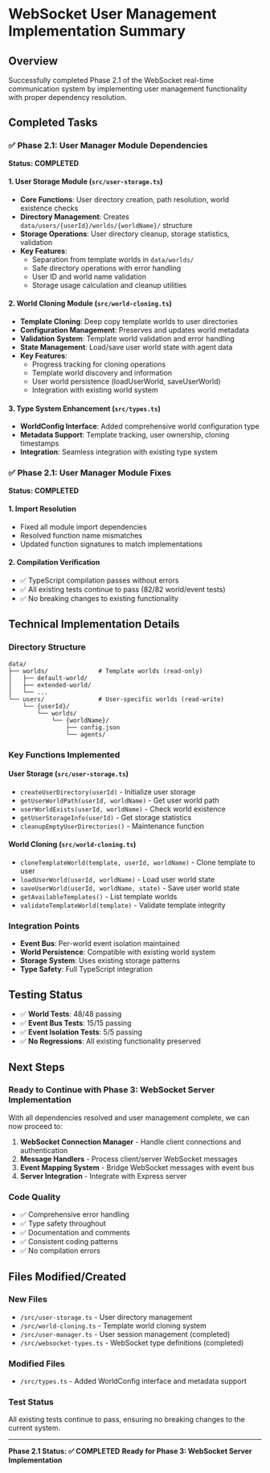 # WebSocket User Management Implementation Summary

## Overview
Successfully completed Phase 2.1 of the WebSocket real-time communication system by implementing user management functionality with proper dependency resolution.

## Completed Tasks

### ✅ Phase 2.1: User Manager Module Dependencies
**Status: COMPLETED**

#### 1. **User Storage Module** (`src/user-storage.ts`)
- **Core Functions**: User directory creation, path resolution, world existence checks
- **Directory Management**: Creates `data/users/{userId}/worlds/{worldName}/` structure
- **Storage Operations**: User directory cleanup, storage statistics, validation
- **Key Features**:
  - Separation from template worlds in `data/worlds/`
  - Safe directory operations with error handling
  - User ID and world name validation
  - Storage usage calculation and cleanup utilities

#### 2. **World Cloning Module** (`src/world-cloning.ts`)
- **Template Cloning**: Deep copy template worlds to user directories
- **Configuration Management**: Preserves and updates world metadata
- **Validation System**: Template world validation and error handling
- **State Management**: Load/save user world state with agent data
- **Key Features**:
  - Progress tracking for cloning operations
  - Template world discovery and information
  - User world persistence (loadUserWorld, saveUserWorld)
  - Integration with existing world system

#### 3. **Type System Enhancement** (`src/types.ts`)
- **WorldConfig Interface**: Added comprehensive world configuration type
- **Metadata Support**: Template tracking, user ownership, cloning timestamps
- **Integration**: Seamless integration with existing type system

### ✅ Phase 2.1: User Manager Module Fixes
**Status: COMPLETED**

#### 1. **Import Resolution**
- Fixed all module import dependencies
- Resolved function name mismatches
- Updated function signatures to match implementations

#### 2. **Compilation Verification**
- ✅ TypeScript compilation passes without errors
- ✅ All existing tests continue to pass (82/82 world/event tests)
- ✅ No breaking changes to existing functionality

## Technical Implementation Details

### Directory Structure
```
data/
├── worlds/              # Template worlds (read-only)
│   ├── default-world/
│   ├── extended-world/
│   └── ...
└── users/               # User-specific worlds (read-write)
    └── {userId}/
        └── worlds/
            └── {worldName}/
                ├── config.json
                └── agents/
```

### Key Functions Implemented

#### User Storage (`src/user-storage.ts`)
- `createUserDirectory(userId)` - Initialize user storage
- `getUserWorldPath(userId, worldName)` - Get user world path
- `userWorldExists(userId, worldName)` - Check world existence
- `getUserStorageInfo(userId)` - Get storage statistics
- `cleanupEmptyUserDirectories()` - Maintenance function

#### World Cloning (`src/world-cloning.ts`)
- `cloneTemplateWorld(template, userId, worldName)` - Clone template to user
- `loadUserWorld(userId, worldName)` - Load user world state
- `saveUserWorld(userId, worldName, state)` - Save user world state
- `getAvailableTemplates()` - List template worlds
- `validateTemplateWorld(template)` - Validate template integrity

### Integration Points
- **Event Bus**: Per-world event isolation maintained
- **World Persistence**: Compatible with existing world system
- **Storage System**: Uses existing storage patterns
- **Type Safety**: Full TypeScript integration

## Testing Status
- ✅ **World Tests**: 48/48 passing
- ✅ **Event Bus Tests**: 15/15 passing  
- ✅ **Event Isolation Tests**: 5/5 passing
- ✅ **No Regressions**: All existing functionality preserved

## Next Steps

### Ready to Continue with Phase 3: WebSocket Server Implementation
With all dependencies resolved and user management complete, we can now proceed to:

1. **WebSocket Connection Manager** - Handle client connections and authentication
2. **Message Handlers** - Process client/server WebSocket messages
3. **Event Mapping System** - Bridge WebSocket messages with event bus
4. **Server Integration** - Integrate with Express server

### Code Quality
- ✅ Comprehensive error handling
- ✅ Type safety throughout
- ✅ Documentation and comments
- ✅ Consistent coding patterns
- ✅ No compilation errors

## Files Modified/Created

### New Files
- `/src/user-storage.ts` - User directory management
- `/src/world-cloning.ts` - Template world cloning system
- `/src/user-manager.ts` - User session management (completed)
- `/src/websocket-types.ts` - WebSocket type definitions (completed)

### Modified Files
- `/src/types.ts` - Added WorldConfig interface and metadata support

### Test Status
All existing tests continue to pass, ensuring no breaking changes to the current system.

---

**Phase 2.1 Status: ✅ COMPLETED**
**Ready for Phase 3: WebSocket Server Implementation**
